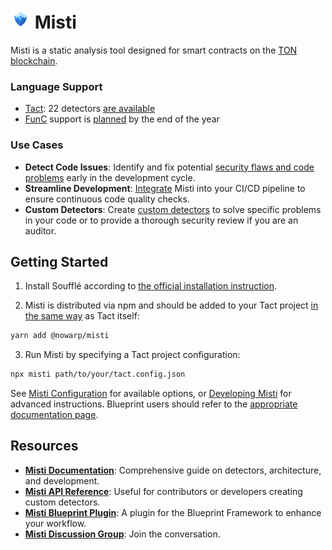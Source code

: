 # <img src="img/misti.png" alt="Misti Logo" width="32"/> Misti
Misti is a static analysis tool designed for smart contracts on the [TON blockchain](https://ton.org/).

### Language Support
- [Tact](https://tact-lang.org/): 22 detectors [are available](https://nowarp.io/tools/misti/docs/next/detectors)
- [FunC](https://docs.ton.org/develop/func/overview) support is [planned](https://github.com/nowarp/misti/issues/56) by the end of the year

### Use Cases
- **Detect Code Issues**: Identify and fix potential [security flaws and code problems](https://nowarp.io/tools/misti/docs/detectors) early in the development cycle.
- **Streamline Development**:
  [Integrate](https://nowarp.io/tools/misti/docs/tutorial/ci-cd) Misti into your CI/CD pipeline to ensure continuous code quality checks.
- **Custom Detectors**: Create [custom detectors](https://nowarp.io/tools/misti/docs/hacking/custom-detector) to solve specific problems in your code or to provide a thorough security review if you are an auditor.

## Getting Started
1. Install Soufflé according to [the official installation instruction](https://souffle-lang.github.io/install).

2. Misti is distributed via npm and should be added to your Tact project [in the same way](https://github.com/tact-lang/tact?tab=readme-ov-file#installation) as Tact itself:
```bash
yarn add @nowarp/misti
```

3. Run Misti by specifying a Tact project configuration:
```bash
npx misti path/to/your/tact.config.json
```

See [Misti Configuration](https://nowarp.io/tools/misti/docs/tutorial/getting-started/) for available options, or [Developing Misti](https://nowarp.io/tools/misti/docs/next/hacking/developing-misti) for advanced instructions. Blueprint users should refer to the [appropriate documentation page](https://nowarp.io/tools/misti/docs/tutorial/blueprint).

## Resources
- **[Misti Documentation](https://nowarp.github.io/tools/misti/)**: Comprehensive guide on detectors, architecture, and development.
- **[Misti API Reference](https://nowarp.github.io/tools/misti/api)**: Useful for contributors or developers creating custom detectors.
- **[Misti Blueprint Plugin](https://github.com/nowarp/blueprint-misti)**: A plugin for the Blueprint Framework to enhance your workflow.
- **[Misti Discussion Group](https://t.me/misti_dev)**: Join the conversation.
